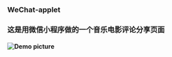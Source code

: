 ### WeChat-applet
### 这是用微信小程序做的一个音乐电影评论分享页面 
####  ![Demo picture](https://raw.githubusercontent.com/your_name/your_project_name/master/test.gif)
